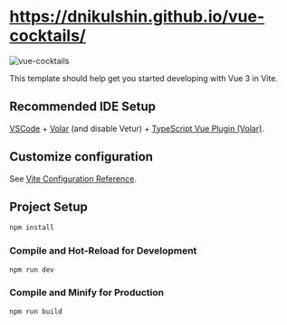# https://dnikulshin.github.io/vue-cocktails/

![vue-cocktails](https://downloader.disk.yandex.ru/preview/a571efad5d3565c9f6cd0195f4ae4a759b07b6e312e6c740013be7218bad6886/679180f8/9zC0APTB3qhN30WyRSxHFNpXfJRG_hfTZ3GkEI3cZNLRQGuLiohugLl2P7cK2EP5E5A9t0fuj00lEzwqdKJjcw%3D%3D?uid=0&filename=coctails.PNG&disposition=inline&hash=&limit=0&content_type=image%2Fpng&owner_uid=0&tknv=v2&size=2048x2048)

This template should help get you started developing with Vue 3 in Vite.

## Recommended IDE Setup

[VSCode](https://code.visualstudio.com/) + [Volar](https://marketplace.visualstudio.com/items?itemName=Vue.volar) (and disable Vetur) + [TypeScript Vue Plugin (Volar)](https://marketplace.visualstudio.com/items?itemName=Vue.vscode-typescript-vue-plugin).

## Customize configuration

See [Vite Configuration Reference](https://vitejs.dev/config/).

## Project Setup

```sh
npm install
```

### Compile and Hot-Reload for Development

```sh
npm run dev
```

### Compile and Minify for Production

```sh
npm run build
```
